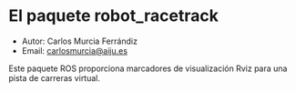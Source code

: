 # El paquete robot_racetrack

- Autor: Carlos Murcia Ferrándiz
- Email: carlosmurcia@aiju.es

Este paquete ROS proporciona marcadores de visualización Rviz para una pista de carreras virtual.
